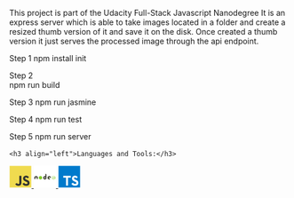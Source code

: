 This project is part of the Udacity Full-Stack Javascript Nanodegree
It is an express server which is able to take images located in a folder and create a resized thumb version of it and save it on the disk. Once created a thumb version it just serves the processed image through the api endpoint.

Step 1
    npm install init


Step 2  
    npm run build 
    

Step 3
    npm run jasmine

Step 4 
    npm run test

Step 5 
    npm run server

    
    <h3 align="left">Languages and Tools:</h3>
<p align="left"> <a href="https://developer.mozilla.org/en-US/docs/Web/JavaScript" target="_blank" rel="noreferrer"> <img src="https://raw.githubusercontent.com/devicons/devicon/master/icons/javascript/javascript-original.svg" alt="javascript" width="40" height="40"/> </a> <a href="https://nodejs.org" target="_blank" rel="noreferrer"> <img src="https://raw.githubusercontent.com/devicons/devicon/master/icons/nodejs/nodejs-original-wordmark.svg" alt="nodejs" width="40" height="40"/> </a> <a href="https://www.typescriptlang.org/" target="_blank" rel="noreferrer"> <img src="https://raw.githubusercontent.com/devicons/devicon/master/icons/typescript/typescript-original.svg" alt="typescript" width="40" height="40"/> </a> </p>
